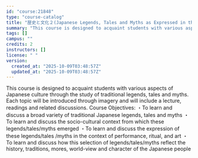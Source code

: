 ```yaml
---
id: "course:21848"
type: "course-catalog"
title: "歴史と文化２(Japanese Legends, Tales and Myths as Expressed in the Arts: 1) ／HISTORY AND CULTURE2(JAPANESE LEGENDS, TALES AND MYTHS AS EXPRESSED IN THE ARTS: 1)"
summary: "This course is designed to acquaint students with various aspects of Japanese culture through the study of traditional l…"
tags: []
campus: ""
credits: 2
instructors: []
license: " "
version:
  created_at: "2025-10-09T03:48:57Z"
  updated_at: "2025-10-09T03:48:57Z"
---
```


This course is designed to acquaint students with various aspects of Japanese culture through the study of traditional legends, tales and myths. Each topic will be introduced through imagery and will include a lecture, readings and related discussions. Course Objectives: ・To learn and discuss a broad variety of traditional Japanese legends, tales and myths ・To learn and discuss the socio-cultural context from which these legends/tales/myths emerged ・To learn and discuss the expression of these legends/tales /myths in the context of performance, ritual, and art ・To learn and discuss how this selection of legends/tales/myths reflect the history, traditions, mores, world-view and character of the Japanese people
